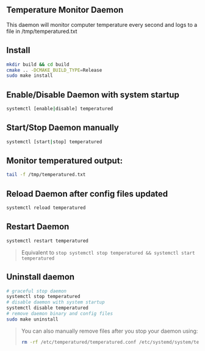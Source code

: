 ## Temperature Monitor Daemon
This daemon will monitor computer temperature every second and logs to a file in /tmp/temperatured.txt

## Install
```bash 
mkdir build && cd build 
cmake .. -DCMAKE_BUILD_TYPE=Release
sudo make install
```

## Enable/Disable Daemon with system startup
```bash 
systemctl [enable|disable] temperatured
```

## Start/Stop Daemon manually
```bash 
systemctl [start|stop] temperatured
```

## Monitor temperatured output:
```bash
tail -f /tmp/temperatured.txt
```

## Reload Daemon after config files updated
```bash 
systemctl reload temperatured
```

## Restart Daemon
```bash 
systemctl restart temperatured
```
> Equivalent to `stop systemctl stop temperatured && systemctl start temperatured` 

## Uninstall daemon 
```bash
# graceful stop daemon
systemctl stop temperatured
# disable daemon with system startup
systemctl disable temperatured
# remove daemon binary and config files
sudo make uninstall
```
> You can also manually remove files after you stop your daemon using: 
> ```bash
> rm -rf /etc/temperatured/temperatured.conf /etc/systemd/system/temperatured.service /usr/bin/temperatured
> ```
